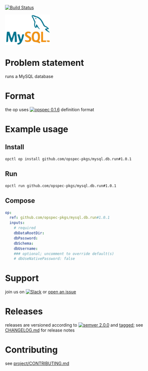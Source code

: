 [![Build Status](https://travis-ci.org/opspec-pkgs/mysql.db.run.svg?branch=master)](https://travis-ci.org/opspec-pkgs/mysql.db.run)

<img src="icon.svg" alt="icon" height="100px">

# Problem statement

runs a MySQL database

# Format

the op uses [![opspec 0.1.6](https://img.shields.io/badge/opspec-0.1.6-brightgreen.svg?colorA=6b6b6b&colorB=fc16be)](https://opspec.io/0.1.6) definition format

# Example usage

## Install

```shell
opctl op install github.com/opspec-pkgs/mysql.db.run#1.0.1
```

## Run

```
opctl run github.com/opspec-pkgs/mysql.db.run#1.0.1
```

## Compose

```yaml
op:
  ref: github.com/opspec-pkgs/mysql.db.run#1.0.1
  inputs:
    # required
    dbDataRootDir:
    dbPassword:
    dbSchema:
    dbUsername:
    ### optional; uncomment to override default(s)
    # dbUseNativePassword: false
```

# Support

join us on
[![Slack](https://opctl-slackin.herokuapp.com/badge.svg)](https://opctl-slackin.herokuapp.com/)
or
[open an issue](https://github.com/opspec-pkgs/mysql.db.run/issues)

# Releases

releases are versioned according to
[![semver 2.0.0](https://img.shields.io/badge/semver-2.0.0-brightgreen.svg)](http://semver.org/spec/v2.0.0.html)
and [tagged](https://git-scm.com/book/en/v2/Git-Basics-Tagging); see
[CHANGELOG.md](CHANGELOG.md) for release notes

# Contributing

see
[project/CONTRIBUTING.md](https://github.com/opspec-pkgs/project/blob/master/CONTRIBUTING.md)
